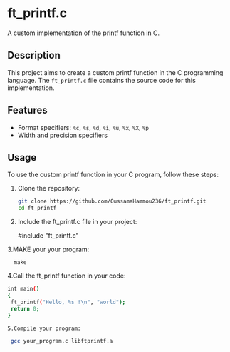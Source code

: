# ft_printf.c

A custom implementation of the printf function in C.

## Description

This project aims to create a custom printf function in the C programming language. The `ft_printf.c` file contains the source code for this implementation.

## Features

- Format specifiers: `%c`, `%s`, `%d`, `%i`, `%u`, `%x`, `%X`, `%p`
- Width and precision specifiers

## Usage

To use the custom printf function in your C program, follow these steps:

1. Clone the repository:

   ```bash
   git clone https://github.com/OussamaHammou236/ft_printf.git
   cd ft_printf

2. Include the ft_printf.c file in your project:
   
   #include "ft_printf.c"

3.MAKE your your program:
      
      make

4.Call the ft_printf function in your code:

   ```bash
   int main()
   {
    ft_printf("Hello, %s !\n", "world");
    return 0;
   }

5.Compile your program:

    gcc your_program.c libftprintf.a
